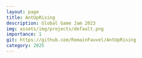 ```yaml
---
layout: page
title: AntUpRising
description: Global Game Jam 2023
img: assets/img/projects/default.png
importance: 1
git: https://github.com/RomainFauvel/AntUpRising
category: 2025
---
```



